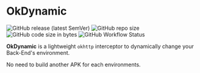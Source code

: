 # OkDynamic

![GitHub release (latest SemVer)](https://img.shields.io/github/v/release/jimlyas/okdynamic?sort=semver)
![GitHub repo size](https://img.shields.io/github/repo-size/jimlyas/okdynamic)
![GitHub code size in bytes](https://img.shields.io/github/languages/code-size/jimlyas/okdynamic)
![GitHub Workflow Status](https://img.shields.io/github/workflow/status/jimlyas/okdynamic/release)

**OkDynamic** is a lightweight `okhttp` interceptor to dynamically change your Back-End's
environment.

No need to build another APK for each environments.